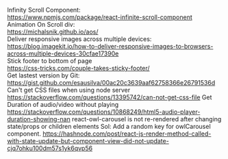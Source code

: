 Infinity Scroll Component: <br/>
https://www.npmjs.com/package/react-infinite-scroll-component<br/>
Animation On Scroll div: <br/>
https://michalsnik.github.io/aos/<br/>
Deliver responsive images across multiple devices:<br/>
https://blog.imagekit.io/how-to-deliver-responsive-images-to-browsers-across-multiple-devices-30cfae17390e<br/>
Stick footer to bottom of page<br/>
https://css-tricks.com/couple-takes-sticky-footer/<br/>
Get lastest version by Git: <br/>
https://gist.github.com/esausilva/00ac20c3639aaf62758366e26791536d <br/>
Can't get CSS files when using node server
https://stackoverflow.com/questions/13395742/can-not-get-css-file
Get Duration of audio/video without playing
https://stackoverflow.com/questions/10868249/html5-audio-player-duration-showing-nan
react-owl-carousel is not re-rendered after changing state/props or children elements
Sol: Add a random key for owlCarousel component.
https://hashnode.com/post/react-js-render-method-called-with-state-update-but-component-view-did-not-update-cjq7ohku100dm57s1yk6qvp56
